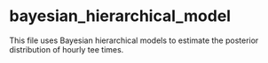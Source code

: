 # bayesian_hierarchical_model

This file uses Bayesian hierarchical models to estimate the posterior distribution of hourly tee times.
